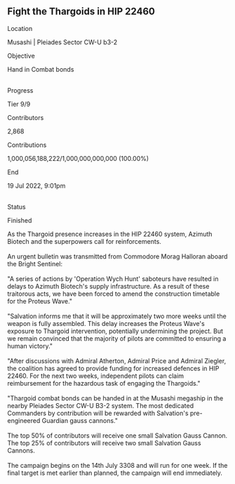 ## Fight the Thargoids in HIP 22460

Location

Musashi \| Pleiades Sector CW-U b3-2

Objective

Hand in Combat bonds

\
Progress

Tier 9/9

Contributors

2,868

Contributions

1,000,056,188,222/1,000,000,000,000 (100.00%)

End

19 Jul 2022, 9:01pm

\
Status

Finished

As the Thargoid presence increases in the HIP 22460 system, Azimuth
Biotech and the superpowers call for reinforcements.\
\
An urgent bulletin was transmitted from Commodore Morag Halloran aboard
the Bright Sentinel:\
\
\"A series of actions by \'Operation Wych Hunt\' saboteurs have resulted
in delays to Azimuth Biotech\'s supply infrastructure. As a result of
these traitorous acts, we have been forced to amend the construction
timetable for the Proteus Wave.\"\
\
\"Salvation informs me that it will be approximately two more weeks
until the weapon is fully assembled. This delay increases the Proteus
Wave\'s exposure to Thargoid intervention, potentially undermining the
project. But we remain convinced that the majority of pilots are
committed to ensuring a human victory.\"\
\
\"After discussions with Admiral Atherton, Admiral Price and Admiral
Ziegler, the coalition has agreed to provide funding for increased
defences in HIP 22460. For the next two weeks, independent pilots can
claim reimbursement for the hazardous task of engaging the Thargoids.\"\
\
\"Thargoid combat bonds can be handed in at the Musashi megaship in the
nearby Pleiades Sector CW-U B3-2 system. The most dedicated Commanders
by contribution will be rewarded with Salvation\'s pre-engineered
Guardian gauss cannons.\"\
\
The top 50% of contributors will receive one small Salvation Gauss
Cannon.\
The top 25% of contributors will receive two small Salvation Gauss
Cannons.\
\
The campaign begins on the 14th July 3308 and will run for one week. If
the final target is met earlier than planned, the campaign will end
immediately.
